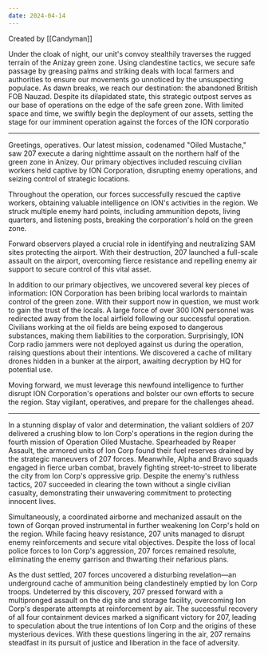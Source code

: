 ```yaml
---
date: 2024-04-14
---
```


Created by [[Candyman]]


Under the cloak of night, our unit's convoy stealthily traverses the rugged terrain of the Anizay green zone. Using clandestine tactics, we secure safe passage by greasing palms and striking deals with local farmers and authorities to ensure our movements go unnoticed by the unsuspecting populace. As dawn breaks, we reach our destination: the abandoned British FOB Nauzad. Despite its dilapidated state, this strategic outpost serves as our base of operations on the edge of the safe green zone. With limited space and time, we swiftly begin the deployment of our assets, setting the stage for our imminent operation against the forces of the ION corporatio

-------------------

Greetings, operatives. Our latest mission, codenamed "Oiled Mustache," saw 207 execute a daring nighttime assault on the northern half of the green zone in Anizey. Our primary objectives included rescuing civilian workers held captive by ION Corporation, disrupting enemy operations, and seizing control of strategic locations.

Throughout the operation, our forces successfully rescued the captive workers, obtaining valuable intelligence on ION's activities in the region. We struck multiple enemy hard points, including ammunition depots, living quarters, and listening posts, breaking the corporation's hold on the green zone.

Forward observers played a crucial role in identifying and neutralizing SAM sites protecting the airport. With their destruction, 207 launched a full-scale assault on the airport, overcoming fierce resistance and repelling enemy air support to secure control of this vital asset.

In addition to our primary objectives, we uncovered several key pieces of information:
ION Corporation has been bribing local warlords to maintain control of the green zone. With their support now in question, we must work to gain the trust of the locals.
A large force of over 300 ION personnel was redirected away from the local airfield following our successful operation.
Civilians working at the oil fields are being exposed to dangerous substances, making them liabilities to the corporation.
Surprisingly, ION Corp radio jammers were not deployed against us during the operation, raising questions about their intentions.
We discovered a cache of military drones hidden in a bunker at the airport, awaiting decryption by HQ for potential use.

Moving forward, we must leverage this newfound intelligence to further disrupt ION Corporation's operations and bolster our own efforts to secure the region. Stay vigilant, operatives, and prepare for the challenges ahead.

--------------------

In a stunning display of valor and determination, the valiant soldiers of 207 delivered a crushing blow to Ion Corp's operations in the region during the fourth mission of Operation Oiled Mustache. Spearheaded by Reaper Assault, the armored units of Ion Corp found their fuel reserves drained by the strategic maneuvers of 207 forces. Meanwhile, Alpha and Bravo squads engaged in fierce urban combat, bravely fighting street-to-street to liberate the city from Ion Corp's oppressive grip. Despite the enemy's ruthless tactics, 207 succeeded in clearing the town without a single civilian casualty, demonstrating their unwavering commitment to protecting innocent lives.

Simultaneously, a coordinated airborne and mechanized assault on the town of Gorqan proved instrumental in further weakening Ion Corp's hold on the region. While facing heavy resistance, 207 units managed to disrupt enemy reinforcements and secure vital objectives. Despite the loss of local police forces to Ion Corp's aggression, 207 forces remained resolute, eliminating the enemy garrison and thwarting their nefarious plans.

As the dust settled, 207 forces uncovered a disturbing revelation—an underground cache of ammunition being clandestinely emptied by Ion Corp troops. Undeterred by this discovery, 207 pressed forward with a multipronged assault on the dig site and storage facility, overcoming Ion Corp's desperate attempts at reinforcement by air. The successful recovery of all four containment devices marked a significant victory for 207, leading to speculation about the true intentions of Ion Corp and the origins of these mysterious devices. With these questions lingering in the air, 207 remains steadfast in its pursuit of justice and liberation in the face of adversity.